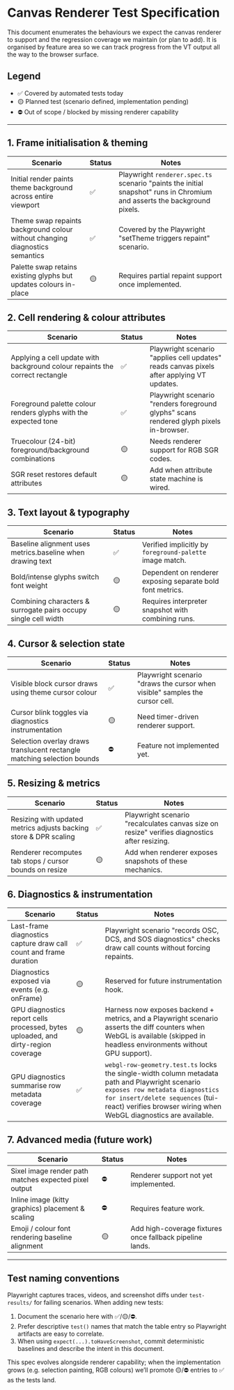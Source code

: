 # Canvas Renderer Test Specification

This document enumerates the behaviours we expect the canvas renderer to support and the regression coverage we maintain (or plan to add). It is organised by feature area so we can track progress from the VT output all the way to the browser surface.

## Legend

- ✅ Covered by automated tests today
- 🟡 Planned test (scenario defined, implementation pending)
- ⛔️ Out of scope / blocked by missing renderer capability

---

## 1. Frame initialisation & theming

| Scenario | Status | Notes |
| --- | --- | --- |
| Initial render paints theme background across entire viewport | ✅ | Playwright `renderer.spec.ts` scenario "paints the initial snapshot" runs in Chromium and asserts the background pixels. |
| Theme swap repaints background colour without changing diagnostics semantics | ✅ | Covered by the Playwright "setTheme triggers repaint" scenario. |
| Palette swap retains existing glyphs but updates colours in-place | 🟡 | Requires partial repaint support once implemented. |

## 2. Cell rendering & colour attributes

| Scenario | Status | Notes |
| --- | --- | --- |
| Applying a cell update with background colour repaints the correct rectangle | ✅ | Playwright scenario "applies cell updates" reads canvas pixels after applying VT updates. |
| Foreground palette colour renders glyphs with the expected tone | ✅ | Playwright scenario "renders foreground glyphs" scans rendered glyph pixels in-browser. |
| Truecolour (24-bit) foreground/background combinations | 🟡 | Needs renderer support for RGB SGR codes. |
| SGR reset restores default attributes | 🟡 | Add when attribute state machine is wired. |

## 3. Text layout & typography

| Scenario | Status | Notes |
| --- | --- | --- |
| Baseline alignment uses metrics.baseline when drawing text | ✅ | Verified implicitly by `foreground-palette` image match. |
| Bold/intense glyphs switch font weight | 🟡 | Dependent on renderer exposing separate bold font metrics. |
| Combining characters & surrogate pairs occupy single cell width | 🟡 | Requires interpreter snapshot with combining runs. |

## 4. Cursor & selection state

| Scenario | Status | Notes |
| --- | --- | --- |
| Visible block cursor draws using theme cursor colour | ✅ | Playwright scenario "draws the cursor when visible" samples the cursor cell. |
| Cursor blink toggles via diagnostics instrumentation | 🟡 | Need timer-driven renderer support. |
| Selection overlay draws translucent rectangle matching selection bounds | ⛔️ | Feature not implemented yet. |

## 5. Resizing & metrics

| Scenario | Status | Notes |
| --- | --- | --- |
| Resizing with updated metrics adjusts backing store & DPR scaling | ✅ | Playwright scenario "recalculates canvas size on resize" verifies diagnostics after resizing. |
| Renderer recomputes tab stops / cursor bounds on resize | 🟡 | Add when renderer exposes snapshots of these mechanics. |

## 6. Diagnostics & instrumentation

| Scenario | Status | Notes |
| --- | --- | --- |
| Last-frame diagnostics capture draw call count and frame duration | ✅ | Playwright scenario "records OSC, DCS, and SOS diagnostics" checks draw call counts without forcing repaints. |
| Diagnostics exposed via events (e.g. onFrame) | 🟡 | Reserved for future instrumentation hook. |
| GPU diagnostics report cells processed, bytes uploaded, and dirty-region coverage | 🟡 | Harness now exposes backend + metrics, and a Playwright scenario asserts the diff counters when WebGL is available (skipped in headless environments without GPU support). |
| GPU diagnostics summarise row metadata coverage | ✅ | `webgl-row-geometry.test.ts` locks the single-width column metadata path and Playwright scenario `exposes row metadata diagnostics for insert/delete sequences` (tui-react) verifies browser wiring when WebGL diagnostics are available. |

## 7. Advanced media (future work)

| Scenario | Status | Notes |
| --- | --- | --- |
| Sixel image render path matches expected pixel output | ⛔️ | Renderer support not yet implemented. |
| Inline image (kitty graphics) placement & scaling | ⛔️ | Requires feature work. |
| Emoji / colour font rendering baseline alignment | 🟡 | Add high-coverage fixtures once fallback pipeline lands. |

---

## Test naming conventions

Playwright captures traces, videos, and screenshot diffs under `test-results/` for failing scenarios. When adding new tests:

1. Document the scenario here with ✅/🟡/⛔️.
2. Prefer descriptive `test()` names that match the table entry so Playwright artifacts are easy to correlate.
3. When using `expect(...).toHaveScreenshot`, commit deterministic baselines and describe the intent in this document.

This spec evolves alongside renderer capability; when the implementation grows (e.g. selection painting, RGB colours) we’ll promote 🟡/⛔️ entries to ✅ as the tests land.

